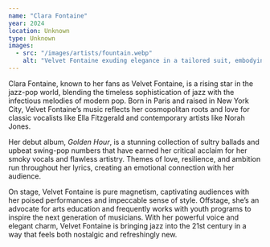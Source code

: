 ```yaml
---
name: "Clara Fontaine"
year: 2024
location: Unknown
type: Unknown
images: 
  - src: "/images/artists/fountain.webp"
    alt: "Velvet Fontaine exuding elegance in a tailored suit, embodying modern jazz glamour"
---
```


Clara Fontaine, known to her fans as Velvet Fontaine, is a rising star in the jazz-pop world, blending the timeless sophistication of jazz with the infectious melodies of modern pop. Born in Paris and raised in New York City, Velvet Fontaine’s music reflects her cosmopolitan roots and love for classic vocalists like Ella Fitzgerald and contemporary artists like Norah Jones.

Her debut album, *Golden Hour*, is a stunning collection of sultry ballads and upbeat swing-pop numbers that have earned her critical acclaim for her smoky vocals and flawless artistry. Themes of love, resilience, and ambition run throughout her lyrics, creating an emotional connection with her audience.

On stage, Velvet Fontaine is pure magnetism, captivating audiences with her poised performances and impeccable sense of style. Offstage, she’s an advocate for arts education and frequently works with youth programs to inspire the next generation of musicians. With her powerful voice and elegant charm, Velvet Fontaine is bringing jazz into the 21st century in a way that feels both nostalgic and refreshingly new.
